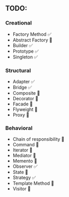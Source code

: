 ## TODO:
### Creational
- Factory Method ✅
- Abstract Factory 🚫
- Builder ✅
- Prototype ✅
- Singleton ✅

### Structural
- Adapter ✅
- Bridge ✅
- Composite 🚫
- Decorator 🚫
- Facade 🚫
- Flyweight 🚫
- Proxy 🚫

### Behavioral 
- Chain of responsibility 🚫
- Command 🚫
- Iterator 🚫
- Mediator 🚫
- Memento 🚫
- Observer ✅
- State 🚫
- Strategy ✅
- Template Method 🚫
- Visitor 🚫

